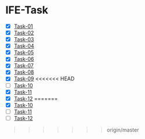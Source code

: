 # IFE-Task


- [X] [Task-01](httlp//:)
- [x] [Task-02](httlp//:)
- [x] [Task-03](httlp//:)
- [x] [Task-04](httlp//:)
- [X] [Task-05](httlp//:)
- [X] [Task-06](httlp//:)
- [X] [Task-07](httlp//:)
- [X] [Task-08](httlp//:)
- [X] [Task-09](httlp//:)
<<<<<<< HEAD
- [ ] [Task-10](httlp//:)
- [X] [Task-11](httlp//:)
- [X] [Task-12](httlp//:)
=======
- [X] [Task-10](httlp//:)
- [ ] [Task-11](httlp//:)
- [ ] [Task-12](httlp//:)
>>>>>>> origin/master





